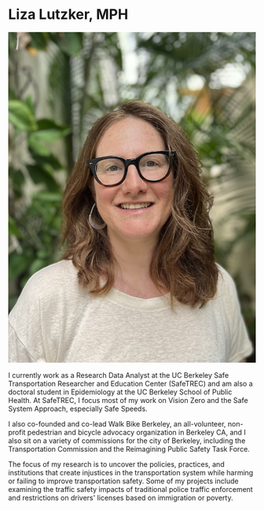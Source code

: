 # Liza Lutzker, MPH

<img 
src="https://github.com/llutzker/llutzker.github.io/blob/main/image_50733313.JPG" 
alt="Liza Lutzker" />

I currently work as a Research Data Analyst at the UC Berkeley Safe 
Transportation Researcher and Education Center (SafeTREC) and am also a 
doctoral student in Epidemiology at the UC Berkeley School of Public Health. 
At SafeTREC, I focus most of my  work on Vision Zero and the Safe System 
Approach, especially Safe Speeds.

I also co-founded and co-lead Walk Bike Berkeley, an all-volunteer, non-profit 
pedestrian and bicycle advocacy organization in Berkeley CA, and I also sit on 
a variety of commissions for the city of Berkeley, including the Transportation 
Commission and the Reimagining Public Safety Task Force. 

The focus of my research is to uncover the policies, practices, and 
institutions that create injustices in the transportation system while harming 
or failing to improve transportation safety. Some of my projects include 
examining the traffic safety impacts of traditional police traffic enforcement and 
restrictions on drivers' licenses based on immigration or poverty.
